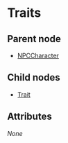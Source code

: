 # Traits

## Parent node
- [NPCCharacter](../../NPCCharacter)

## Child nodes
- [Trait](Trait) 

## Attributes
*None*